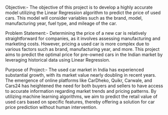 Objective:-
The objective of this project is to develop a highly accurate model utilizing the Linear Regression algorithm to predict the price of used cars. This model will consider variables such as the brand, model, manufacturing year, fuel type, and mileage of the car.

Problem Statement:-
Determining the price of a new car is relatively straightforward for companies, as it involves assessing manufacturing and marketing costs. However, pricing a used car is more complex due to various factors such as brand, manufacturing year, and more. This project aims to predict the optimal price for pre-owned cars in the Indian market by leveraging historical data using Linear Regression.

Purpose of Project:-
The used car market in India has experienced substantial growth, with its market value nearly doubling in recent years. The emergence of online platforms like CarDheko, Quikr, Carwale, and Cars24 has heightened the need for both buyers and sellers to have access to accurate information regarding market trends and pricing patterns. By utilizing machine learning algorithms, we aim to predict the retail value of used cars based on specific features, thereby offering a solution for car price prediction without human intervention.
